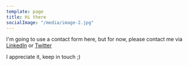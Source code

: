 ```yaml
---
template: page
title: Hi there
socialImage: "/media/image-2.jpg"
---
```

I'm going to use a contact form here, but for now, please contact me via [LinkedIn](https://www.linkedin.com/in/rafaelcgstz/) or [Twitter](https://twitter.com/rafaelcgstz)

I appreciate it, keep in touch ;)
